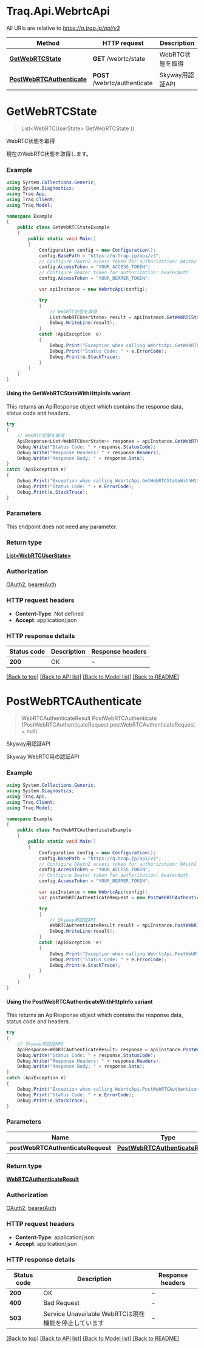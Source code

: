 # Traq.Api.WebrtcApi

All URIs are relative to *https://q.trap.jp/api/v3*

| Method | HTTP request | Description |
|--------|--------------|-------------|
| [**GetWebRTCState**](WebrtcApi.md#getwebrtcstate) | **GET** /webrtc/state | WebRTC状態を取得 |
| [**PostWebRTCAuthenticate**](WebrtcApi.md#postwebrtcauthenticate) | **POST** /webrtc/authenticate | Skyway用認証API |

<a id="getwebrtcstate"></a>
# **GetWebRTCState**
> List&lt;WebRTCUserState&gt; GetWebRTCState ()

WebRTC状態を取得

現在のWebRTC状態を取得します。

### Example
```csharp
using System.Collections.Generic;
using System.Diagnostics;
using Traq.Api;
using Traq.Client;
using Traq.Model;

namespace Example
{
    public class GetWebRTCStateExample
    {
        public static void Main()
        {
            Configuration config = new Configuration();
            config.BasePath = "https://q.trap.jp/api/v3";
            // Configure OAuth2 access token for authorization: OAuth2
            config.AccessToken = "YOUR_ACCESS_TOKEN";
            // Configure Bearer token for authorization: bearerAuth
            config.AccessToken = "YOUR_BEARER_TOKEN";

            var apiInstance = new WebrtcApi(config);

            try
            {
                // WebRTC状態を取得
                List<WebRTCUserState> result = apiInstance.GetWebRTCState();
                Debug.WriteLine(result);
            }
            catch (ApiException  e)
            {
                Debug.Print("Exception when calling WebrtcApi.GetWebRTCState: " + e.Message);
                Debug.Print("Status Code: " + e.ErrorCode);
                Debug.Print(e.StackTrace);
            }
        }
    }
}
```

#### Using the GetWebRTCStateWithHttpInfo variant
This returns an ApiResponse object which contains the response data, status code and headers.

```csharp
try
{
    // WebRTC状態を取得
    ApiResponse<List<WebRTCUserState>> response = apiInstance.GetWebRTCStateWithHttpInfo();
    Debug.Write("Status Code: " + response.StatusCode);
    Debug.Write("Response Headers: " + response.Headers);
    Debug.Write("Response Body: " + response.Data);
}
catch (ApiException e)
{
    Debug.Print("Exception when calling WebrtcApi.GetWebRTCStateWithHttpInfo: " + e.Message);
    Debug.Print("Status Code: " + e.ErrorCode);
    Debug.Print(e.StackTrace);
}
```

### Parameters
This endpoint does not need any parameter.
### Return type

[**List&lt;WebRTCUserState&gt;**](WebRTCUserState.md)

### Authorization

[OAuth2](../README.md#OAuth2), [bearerAuth](../README.md#bearerAuth)

### HTTP request headers

 - **Content-Type**: Not defined
 - **Accept**: application/json


### HTTP response details
| Status code | Description | Response headers |
|-------------|-------------|------------------|
| **200** | OK |  -  |

[[Back to top]](#) [[Back to API list]](../../README.md#documentation-for-api-endpoints) [[Back to Model list]](../../README.md#documentation-for-models) [[Back to README]](../../README.md)

<a id="postwebrtcauthenticate"></a>
# **PostWebRTCAuthenticate**
> WebRTCAuthenticateResult PostWebRTCAuthenticate (PostWebRTCAuthenticateRequest postWebRTCAuthenticateRequest = null)

Skyway用認証API

Skyway WebRTC用の認証API

### Example
```csharp
using System.Collections.Generic;
using System.Diagnostics;
using Traq.Api;
using Traq.Client;
using Traq.Model;

namespace Example
{
    public class PostWebRTCAuthenticateExample
    {
        public static void Main()
        {
            Configuration config = new Configuration();
            config.BasePath = "https://q.trap.jp/api/v3";
            // Configure OAuth2 access token for authorization: OAuth2
            config.AccessToken = "YOUR_ACCESS_TOKEN";
            // Configure Bearer token for authorization: bearerAuth
            config.AccessToken = "YOUR_BEARER_TOKEN";

            var apiInstance = new WebrtcApi(config);
            var postWebRTCAuthenticateRequest = new PostWebRTCAuthenticateRequest(); // PostWebRTCAuthenticateRequest |  (optional) 

            try
            {
                // Skyway用認証API
                WebRTCAuthenticateResult result = apiInstance.PostWebRTCAuthenticate(postWebRTCAuthenticateRequest);
                Debug.WriteLine(result);
            }
            catch (ApiException  e)
            {
                Debug.Print("Exception when calling WebrtcApi.PostWebRTCAuthenticate: " + e.Message);
                Debug.Print("Status Code: " + e.ErrorCode);
                Debug.Print(e.StackTrace);
            }
        }
    }
}
```

#### Using the PostWebRTCAuthenticateWithHttpInfo variant
This returns an ApiResponse object which contains the response data, status code and headers.

```csharp
try
{
    // Skyway用認証API
    ApiResponse<WebRTCAuthenticateResult> response = apiInstance.PostWebRTCAuthenticateWithHttpInfo(postWebRTCAuthenticateRequest);
    Debug.Write("Status Code: " + response.StatusCode);
    Debug.Write("Response Headers: " + response.Headers);
    Debug.Write("Response Body: " + response.Data);
}
catch (ApiException e)
{
    Debug.Print("Exception when calling WebrtcApi.PostWebRTCAuthenticateWithHttpInfo: " + e.Message);
    Debug.Print("Status Code: " + e.ErrorCode);
    Debug.Print(e.StackTrace);
}
```

### Parameters

| Name | Type | Description | Notes |
|------|------|-------------|-------|
| **postWebRTCAuthenticateRequest** | [**PostWebRTCAuthenticateRequest**](PostWebRTCAuthenticateRequest.md) |  | [optional]  |

### Return type

[**WebRTCAuthenticateResult**](WebRTCAuthenticateResult.md)

### Authorization

[OAuth2](../README.md#OAuth2), [bearerAuth](../README.md#bearerAuth)

### HTTP request headers

 - **Content-Type**: application/json
 - **Accept**: application/json


### HTTP response details
| Status code | Description | Response headers |
|-------------|-------------|------------------|
| **200** | OK |  -  |
| **400** | Bad Request |  -  |
| **503** | Service Unavailable WebRTCは現在機能を停止しています |  -  |

[[Back to top]](#) [[Back to API list]](../../README.md#documentation-for-api-endpoints) [[Back to Model list]](../../README.md#documentation-for-models) [[Back to README]](../../README.md)

